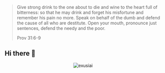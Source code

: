 > Give strong drink to the one about to die and wine to the heart full of bitterness: so that he may drink and forget his misfortune and remember his pain no more. Speak on behalf of the dumb and defend the cause of all who are destitute.
> Open your mouth, pronounce just sentences, defend the needy and the poor.
> 
> Prov 31:6-9
## Hi there 👋
<div align=center>
  <img src="https://count.getloli.com/@exusiai" alt="exusiai" />
</div>
